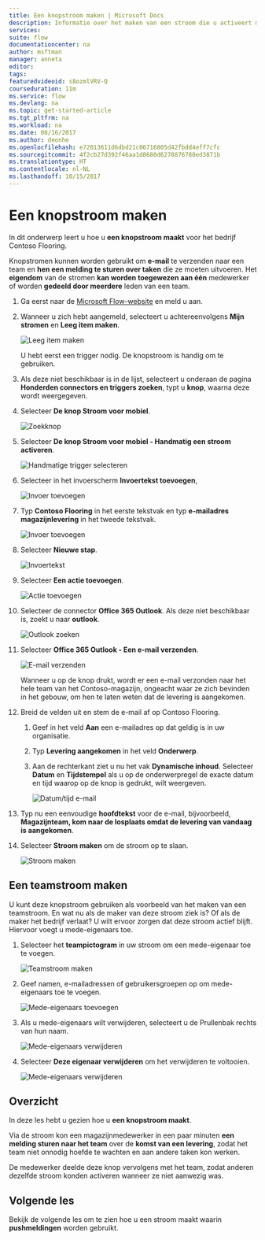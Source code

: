 ```yaml
---
title: Een knopstroom maken | Microsoft Docs
description: Informatie over het maken van een stroom die u activeert met een knop.
services: 
suite: flow
documentationcenter: na
author: msftman
manager: anneta
editor: 
tags: 
featuredvideoid: s8ozmlVRV-Q
courseduration: 11m
ms.service: flow
ms.devlang: na
ms.topic: get-started-article
ms.tgt_pltfrm: na
ms.workload: na
ms.date: 08/16/2017
ms.author: deonhe
ms.openlocfilehash: e72013611d6dbd21c06716805d42fbdd4eff7cfc
ms.sourcegitcommit: 4f2cb27d392f46aa1d8680d6278876780ed3871b
ms.translationtype: HT
ms.contentlocale: nl-NL
ms.lasthandoff: 10/15/2017
---
```

# <a name="create-a-button-flow"></a>Een knopstroom maken
In dit onderwerp leert u hoe u **een knopstroom maakt** voor het bedrijf Contoso Flooring. 

Knopstromen kunnen worden gebruikt om **e-mail**  te verzenden naar een team en **hen een melding te sturen over taken** die ze moeten uitvoeren. Het **eigendom** van de stromen  **kan worden toegewezen aan één** medewerker of worden **gedeeld door meerdere** leden van een team.  

1. Ga eerst naar de [Microsoft Flow-website](https://ms.flow.microsoft.com) en meld u aan.
2. Wanneer u zich hebt aangemeld, selecteert u achtereenvolgens **Mijn stromen** en **Leeg item maken**.
   
    ![Leeg item maken](./media/learning-create-button-flow/2-create-from-blank.png)
   
    U hebt eerst een trigger nodig. De knopstroom is handig om te gebruiken. 
3. Als deze niet beschikbaar is in de lijst, selecteert u onderaan de pagina **Honderden connectors en triggers zoeken**, typt u **knop**, waarna deze wordt weergegeven. 
4. Selecteer **De knop Stroom voor mobiel**.
   
    ![Zoekknop](./media/learning-create-button-flow/3-button-flow.png) 
5. Selecteer **De knop Stroom voor mobiel - Handmatig een stroom activeren**.
   
    ![Handmatige trigger selecteren](./media/learning-create-button-flow/4-press-it.png)
6. Selecteer in het invoerscherm **Invoertekst toevoegen**,
   
    ![Invoer toevoegen](./media/learning-create-button-flow/5-add-input.png)
7. Typ **Contoso Flooring** in het eerste tekstvak en typ **e-mailadres magazijnlevering** in het tweede tekstvak.
   
    ![Invoer toevoegen](./media/learning-create-button-flow/6-text-for-flow.png)
8. Selecteer **Nieuwe stap**. 
   
    ![Invoertekst](./media/learning-create-button-flow/7-input-description.png)
9. Selecteer **Een actie toevoegen**. 
   
    ![Actie toevoegen](./media/learning-create-button-flow/8-add-an-action.png)
10. Selecteer de connector **Office 365 Outlook**. Als deze niet beschikbaar is, zoekt u naar **outlook**.
    
     ![Outlook zoeken](./media/learning-create-button-flow/9-search-outlook.png)
11. Selecteer **Office 365 Outlook - Een e-mail verzenden**.
    
     ![E-mail verzenden](./media/learning-create-button-flow/10-send-email.png)
    
     Wanneer u op de knop drukt, wordt er een e-mail verzonden naar het hele team van het Contoso-magazijn, ongeacht waar ze zich bevinden in het gebouw, om hen te laten weten dat de levering is aangekomen.
12. Breid de velden uit en stem de e-mail af op Contoso Flooring.
    
    1. Geef in het veld **Aan** een e-mailadres op dat geldig is in uw organisatie.
    2. Typ **Levering aangekomen** in het veld **Onderwerp**. 
    3. Aan de rechterkant ziet u nu het vak **Dynamische inhoud**. Selecteer **Datum** en **Tijdstempel** als u op de onderwerpregel de exacte datum en tijd waarop op de knop is gedrukt, wilt weergeven. 
       
        ![Datum/tijd e-mail](./media/learning-create-button-flow/11-email-date-time.png)
13. Typ nu een eenvoudige **hoofdtekst** voor de e-mail, bijvoorbeeld, **Magazijnteam, kom naar de losplaats omdat de levering van vandaag is aangekomen**.
14. Selecteer **Stroom maken** om de stroom op te slaan.
    
     ![Stroom maken](./media/learning-create-button-flow/12-create-flow.png)

## <a name="create-a-team-flow"></a>Een teamstroom maken
U kunt deze knopstroom gebruiken als voorbeeld van het maken van een teamstroom. En wat nu als de maker van deze stroom ziek is? Of als de maker het bedrijf verlaat? U wilt ervoor zorgen dat deze stroom actief blijft. Hiervoor voegt u mede-eigenaars toe.

1. Selecteer het **teampictogram** in uw stroom om een mede-eigenaar toe te voegen.
   
    ![Teamstroom maken](./media/learning-create-button-flow/13-create-team-flow.png) 
2. Geef namen, e-mailadressen of gebruikersgroepen op om mede-eigenaars toe te voegen.
   
    ![Mede-eigenaars toevoegen](./media/learning-create-button-flow/14-add-co-owners.png)
3. Als u mede-eigenaars wilt verwijderen, selecteert u de Prullenbak rechts van hun naam.
   
    ![Mede-eigenaars verwijderen](./media/learning-create-button-flow/15-remove-co-owners.png)
4. Selecteer **Deze eigenaar verwijderen** om het verwijderen te voltooien.
   
    ![Mede-eigenaars verwijderen](./media/learning-create-button-flow/16-agree-to-remove.png)

## <a name="summary"></a>Overzicht
In deze les hebt u gezien hoe u **een knopstroom maakt**. 

Via de stroom kon een magazijnmedewerker in een paar minuten **een melding sturen naar het team** over de **komst van een levering**, zodat het team niet onnodig hoefde te wachten en aan andere taken kon werken. 

De medewerker deelde deze knop vervolgens met het team, zodat anderen dezelfde stroom konden activeren wanneer ze niet aanwezig was.

## <a name="next-lesson"></a>Volgende les
Bekijk de volgende les om te zien hoe u een stroom maakt waarin **pushmeldingen** worden gebruikt.

